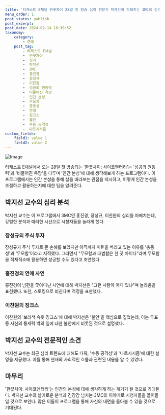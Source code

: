 ```yaml
---
title: '티캐스트 E채널 한끗차이 28일 첫 방송 심리 전문가 박지선이 파헤치는 3MC의 심리'
menu_order: 1
post_status: publish
post_excerpt: 
post_date: 2024-02-14 16:39:52
taxonomy:
    category:
        - 연예
    post_tag:
        - 티캐스트 E채널
        -  한끗차이
        -  심리
        -  박지선
        -  3MC
        -  홍진경
        -  장성규
        -  이찬원
        -  성공의 원동력
        -  비뚤어진 욕망
        -  인간 본성
        -  무모함
        -  충동성
        -  연애
        -  징크스
        -  불안
        -  수동 공격성
        -  나르시시즘
custom_fields:
    field1: value 1
    field2: value 2
---
```


![Image](https://ssl.pstatic.net/mimgnews/image/437/2024/02/14/0000379519_001_20240214010001544.jpg?type=w540)

티캐스트 E채널에서 오는 28일 첫 방송되는 '한끗차이: 사이코멘터리'는 '성공의 원동력'과 '비뚤어진 욕망'을 다루며 '인간 본성'에 대해 생각해보게 하는 프로그램이다. 이 프로그램에서는 인간 본성을 통해 삶을 바라보는 관점을 제시하고, 어떻게 인간 본성을 조절하고 활용하는지에 대한 팁을 알려준다.
## 박지선 교수의 심리 분석
박지선 교수는 이 프로그램에서 3MC인 홍진경, 장성규, 이찬원의 심리를 파헤치는데, 강렬한 분석과 예리한 시선으로 시청자들을 놀라게 했다.
### 장성규의 주식 투자
장성규가 주식 투자로 큰 손해를 보았지만 아직까지 미련을 버리고 있는 이유를 '충동성'과 '무모함'이라고 지적했다. 그러면서 "무모함과 대범함은 한 끗 차이다"라며 무모함을 적재적소에 활용하면 성공할 수도 있다고 조언했다.
### 홍진경의 연애 사연
홍진경이 남편을 쫓아다닌 사연에 대해 박지선은 "그런 사람이 어디 있냐"며 놀라움을 표현했다. 또한, 스토킹으로 비친다며 걱정을 표현했다.
### 이찬원의 징크스
이찬원의 '보라색 속옷 징크스'에 대해 박지선은 '불안'을 핵심으로 짚었는데, 이는 투표 등 자신의 통제력 밖의 일에 대한 불안에서 비롯된 것으로 설명했다.
## 박지선 교수의 전문적인 소견
박지선 교수는 최근 심리 트렌드에 대해도 다뤄, '수동 공격성'과 '나르시시즘'에 대한 설명을 제공했다. 이를 통해 현재의 사회적인 흐름과 관련된 내용을 알 수 있었다.
## 마무리
'한끗차이: 사이코멘터리'는 인간의 본성에 대해 생각하게 하는 계기가 될 것으로 기대된다. 박지선 교수의 날카로운 분석과 긴장감 넘치는 3MC의 이야기로 시청자들을 끌어들일 것으로 보인다. 많은 이들이 프로그램을 통해 자신의 내면을 돌아볼 수 있을 것으로 기대된다.
